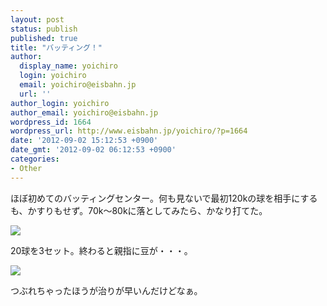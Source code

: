```yaml
---
layout: post
status: publish
published: true
title: "バッティング！"
author:
  display_name: yoichiro
  login: yoichiro
  email: yoichiro@eisbahn.jp
  url: ''
author_login: yoichiro
author_email: yoichiro@eisbahn.jp
wordpress_id: 1664
wordpress_url: http://www.eisbahn.jp/yoichiro/?p=1664
date: '2012-09-02 15:12:53 +0900'
date_gmt: '2012-09-02 06:12:53 +0900'
categories:
- Other
---
```


ほぼ初めてのバッティングセンター。何も見ないで最初120kの球を相手にするも、かすりもせず。70k〜80kに落としてみたら、かなり打てた。

![](http://www.eisbahn.jp/yoichiro/images/2012/09/IMG_0664.jpg)

20球を3セット。終わると親指に豆が・・・。

![](http://www.eisbahn.jp/yoichiro/images/2012/09/IMG_0673.jpg)

つぶれちゃったほうが治りが早いんだけどなぁ。
